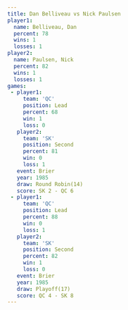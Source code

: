```yaml
---
title: Dan Belliveau vs Nick Paulsen
player1:              
  name: Belliveau, Dan
  percent: 78         
  wins: 1             
  losses: 1           
player2:              
  name: Paulsen, Nick 
  percent: 82         
  wins: 1             
  losses: 1           
games:
 - player1:        
     team: 'QC'    
     position: Lead
     percent: 68   
     win: 1        
     loss: 0       
   player2:          
     team: 'SK'      
     position: Second
     percent: 81     
     win: 0          
     loss: 1         
   event: Brier         
   year: 1985           
   draw: Round Robin(14)
   score: SK 2 - QC 6   
 - player1:        
     team: 'QC'    
     position: Lead
     percent: 88   
     win: 0        
     loss: 1       
   player2:          
     team: 'SK'      
     position: Second
     percent: 82     
     win: 1          
     loss: 0         
   event: Brier      
   year: 1985        
   draw: Playoff(17) 
   score: QC 4 - SK 8
---
```

